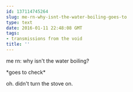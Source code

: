 ```yaml
---
id: 137114745264
slug: me-rn-why-isnt-the-water-boiling-goes-to
type: text
date: 2016-01-11 22:48:08 GMT
tags:
- transmissions from the void
title: ''
---
```


me rn: why isn't the water boiling?

\*goes to check\*

oh. didn't turn the stove on.